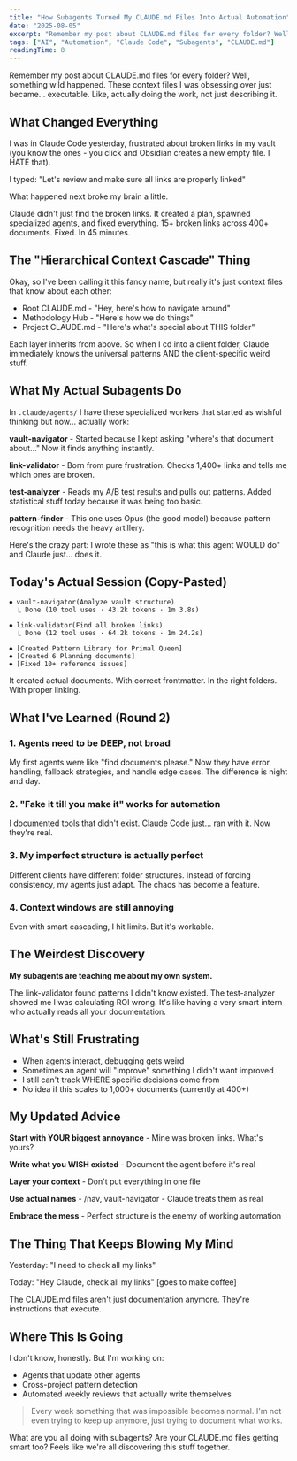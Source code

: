 ```yaml
---
title: "How Subagents Turned My CLAUDE.md Files Into Actual Automation"
date: "2025-08-05"
excerpt: "Remember my post about CLAUDE.md files for every folder? Well, something wild happened. These context files I was obsessing over just became... executable."
tags: ["AI", "Automation", "Claude Code", "Subagents", "CLAUDE.md"]
readingTime: 8
---
```


Remember my post about CLAUDE.md files for every folder? Well, something wild happened. These context files I was obsessing over just became... executable. Like, actually doing the work, not just describing it.

## What Changed Everything

I was in Claude Code yesterday, frustrated about broken links in my vault (you know the ones - you click and Obsidian creates a new empty file. I HATE that).

I typed: "Let's review and make sure all links are properly linked"

What happened next broke my brain a little.

Claude didn't just find the broken links. It created a plan, spawned specialized agents, and fixed everything. 15+ broken links across 400+ documents. Fixed. In 45 minutes.

## The "Hierarchical Context Cascade" Thing

Okay, so I've been calling it this fancy name, but really it's just context files that know about each other:

- Root CLAUDE.md - "Hey, here's how to navigate around"
- Methodology Hub - "Here's how we do things"
- Project CLAUDE.md - "Here's what's special about THIS folder"

Each layer inherits from above. So when I cd into a client folder, Claude immediately knows the universal patterns AND the client-specific weird stuff.

## What My Actual Subagents Do

In `.claude/agents/` I have these specialized workers that started as wishful thinking but now... actually work:

**vault-navigator** - Started because I kept asking "where's that document about..." Now it finds anything instantly.

**link-validator** - Born from pure frustration. Checks 1,400+ links and tells me which ones are broken.

**test-analyzer** - Reads my A/B test results and pulls out patterns. Added statistical stuff today because it was being too basic.

**pattern-finder** - This one uses Opus (the good model) because pattern recognition needs the heavy artillery.

Here's the crazy part: I wrote these as "this is what this agent WOULD do" and Claude just... does it.

## Today's Actual Session (Copy-Pasted)

```
⏺ vault-navigator(Analyze vault structure)
  ⎿ Done (10 tool uses · 43.2k tokens · 1m 3.8s)

⏺ link-validator(Find all broken links)
  ⎿ Done (12 tool uses · 64.2k tokens · 1m 24.2s)

⏺ [Created Pattern Library for Primal Queen]
⏺ [Created 6 Planning documents]
⏺ [Fixed 10+ reference issues]
```

It created actual documents. With correct frontmatter. In the right folders. With proper linking.

## What I've Learned (Round 2)

### 1. Agents need to be DEEP, not broad
My first agents were like "find documents please." Now they have error handling, fallback strategies, and handle edge cases. The difference is night and day.

### 2. "Fake it till you make it" works for automation
I documented tools that didn't exist. Claude Code just... ran with it. Now they're real.

### 3. My imperfect structure is actually perfect
Different clients have different folder structures. Instead of forcing consistency, my agents just adapt. The chaos has become a feature.

### 4. Context windows are still annoying
Even with smart cascading, I hit limits. But it's workable.

## The Weirdest Discovery

**My subagents are teaching me about my own system.**

The link-validator found patterns I didn't know existed. The test-analyzer showed me I was calculating ROI wrong. It's like having a very smart intern who actually reads all your documentation.

## What's Still Frustrating

- When agents interact, debugging gets weird
- Sometimes an agent will "improve" something I didn't want improved
- I still can't track WHERE specific decisions come from
- No idea if this scales to 1,000+ documents (currently at 400+)

## My Updated Advice

**Start with YOUR biggest annoyance** - Mine was broken links. What's yours?

**Write what you WISH existed** - Document the agent before it's real

**Layer your context** - Don't put everything in one file

**Use actual names** - /nav, vault-navigator - Claude treats them as real

**Embrace the mess** - Perfect structure is the enemy of working automation

## The Thing That Keeps Blowing My Mind

Yesterday: "I need to check all my links"

Today: "Hey Claude, check all my links" [goes to make coffee]

The CLAUDE.md files aren't just documentation anymore. They're instructions that execute.

## Where This Is Going

I don't know, honestly. But I'm working on:

- Agents that update other agents
- Cross-project pattern detection
- Automated weekly reviews that actually write themselves

> Every week something that was impossible becomes normal. I'm not even trying to keep up anymore, just trying to document what works.

What are you all doing with subagents? Are your CLAUDE.md files getting smart too? Feels like we're all discovering this stuff together.
